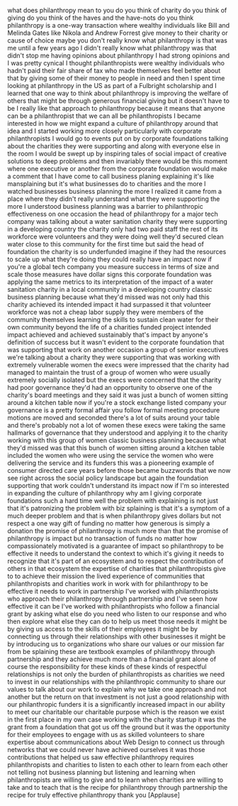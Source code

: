 
what does philanthropy mean to you do
you think of charity do you think of
giving do you think of the haves and the
have-nots do you think philanthropy is a
one-way transaction where wealthy
individuals like Bill and Melinda Gates
like Nikola and Andrew Forrest give
money to their charity or cause of
choice maybe you don&#39;t really know what
philanthropy is that was me until a few
years ago I didn&#39;t really know what
philanthropy was that didn&#39;t stop me
having opinions about philanthropy I had
strong opinions and I was pretty cynical
I thought philanthropists were wealthy
individuals who hadn&#39;t paid their fair
share of tax who made themselves feel
better about that by giving some of
their money to people in need and then I
spent time looking at philanthropy in
the US as part of a Fulbright
scholarship and I learned that one way
to think about philanthropy is improving
the welfare of others that might be
through generous financial giving but it
doesn&#39;t have to be I really like that
approach to philanthropy because it
means that anyone can be a
philanthropist that we can all be
philanthropists I became interested in
how we might expand a culture of
philanthropy around that idea and I
started working more closely
particularly with corporate
philanthropists I would go to events put
on by corporate foundations talking
about the charities they were supporting
and along with everyone else in the room
I would be swept up by inspiring tales
of social impact of creative solutions
to deep problems and then invariably
there would be this moment where one
executive or another from the corporate
foundation would make a comment that I
have come to call business planing
explaining it&#39;s like mansplaining but
it&#39;s what businesses do to charities
and the more I watched businesses
business planning the more I realized it
came from a place where they didn&#39;t
really understand what they were
supporting the more I understood
business planning was a barrier to
philanthropic effectiveness on one
occasion the head of philanthropy for a
major tech company was talking about a
water sanitation charity they were
supporting in a developing country the
charity only had two paid staff the rest
of its workforce were volunteers and
they were doing well they&#39;d secured
clean water close to this community for
the first time but said the head of
foundation the charity is so underfunded
imagine if they had the resources to
scale up what they&#39;re doing they could
really have an impact now if you&#39;re a
global tech company you measure success
in terms of size and scale those
measures have dollar signs this
corporate foundation was applying the
same metrics to its interpretation of
the impact of a water sanitation charity
in a local community in a developing
country classic business planning
because what they&#39;d missed was not only
had this charity achieved its intended
impact it had surpassed it that
volunteer workforce was not a cheap
labor supply they were members of the
community themselves learning the skills
to sustain clean water for their own
community beyond the life of a charities
funded project intended impact achieved
and achieved sustainably
that&#39;s impact by anyone&#39;s definition of
success but it wasn&#39;t evident to the
corporate foundation that was supporting
that work on another occasion a group of
senior executives we&#39;re talking about a
charity they were supporting that was
working with extremely vulnerable women
the execs were impressed that the
charity had managed to maintain the
trust of a group of women who were
usually extremely socially isolated but
the execs were concerned that the
charity had poor governance they&#39;d had
an opportunity to observe one of the
charity&#39;s board meetings and they said
it was just a bunch of women sitting
around a kitchen table
now if you&#39;re a stock exchange listed
company your governance is a pretty
formal affair
you follow formal meeting procedure
motions are moved and seconded there&#39;s a
lot of suits around your table and
there&#39;s probably not a lot of women
these execs were taking the same
hallmarks of governance that they
understood and applying it to the
charity working with this group of women
classic business planning because what
they&#39;d missed was that this bunch of
women sitting around a kitchen table
included the women who were using the
service the women who were delivering
the service and its funders this was a
pioneering example of consumer directed
care years before those became buzzwords
that we now see right across the social
policy landscape but again the
foundation supporting that work couldn&#39;t
understand its impact now if I&#39;m so
interested in expanding the culture of
philanthropy why am I giving corporate
foundations such a hard time well the
problem with explaining is not just that
it&#39;s patronizing the problem with biz
splaining is that it&#39;s a symptom of a
much deeper problem and that is when
philanthropy gives dollars but not
respect a one way gift of funding no
matter how generous is simply a donation
the promise of philanthropy is much more
than that
the promise of philanthropy is impact
but no transaction of funds no matter
how compassionately motivated is a
guarantee of impact so philanthropy to
be effective it needs to understand the
context to which it&#39;s giving it needs to
recognize that it&#39;s part of an ecosystem
and to respect the contribution of
others in that ecosystem the expertise
of charities that philanthropists give
to to achieve their mission the lived
experience of communities that
philanthropists and charities work in
work with for philanthropy to be
effective it needs to work in
partnership
I&#39;ve worked with philanthropists who
approach their philanthropy through
partnership and I&#39;ve seen how effective
it can be I&#39;ve worked with
philanthropists who follow a financial
grant by asking what else do you need
who listen to our response and who then
explore what else they can do to help us
meet those needs it might be by giving
us access to the skills of their
employees it might be by connecting us
through their relationships with other
businesses it might be by introducing us
to organizations who share our values or
our mission far from be splaining these
are textbook examples of philanthropy
through partnership and they achieve
much more than a financial grant alone
of course the responsibility for these
kinds of these kinds of respectful
relationships is not only the burden of
philanthropists as charities we need to
invest in our relationships with the
philanthropic community to share our
values to talk about our work to explain
why we take one approach and not another
but the return on that investment is not
just a good relationship with our
philanthropic funders it is a
significantly increased impact in our
ability to meet our charitable our
charitable purpose which is the reason
we exist
in the first place in my own case
working with the charity startup it was
the grant from a foundation that got us
off the ground but it was the
opportunity for their employees to
engage with us as skilled volunteers to
share expertise about communications
about Web Design to connect us through
networks that we could never have
achieved ourselves
it was those contributions that helped
us saw effective philanthropy requires
philanthropists and charities to listen
to each other to learn from each other
not telling not business planning but
listening and learning when
philanthropists are willing to give and
to learn
when charities are willing to take and
to teach that is the recipe for
philanthropy through partnership the
recipe for truly effective philanthropy
thank you
[Applause]
